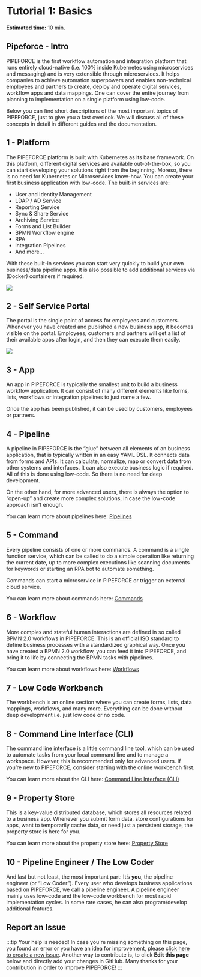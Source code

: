 # Tutorial 1: Basics

**Estimated time:** 10 min.

## Pipeforce - Intro

PIPEFORCE is the first workflow automation and integration platform that runs entirely cloud-native (i.e. 100% inside Kubernetes using microservices and messaging) and is very extensible through microservices. It helps companies to achieve automation superpowers and enables non-technical employees and partners to create, deploy and operate digital services, workflow apps and data mappings. One can cover the entire journey from planning to implementation on a single platform using low-code.

Below you can find short descriptions of the most important topics of PIPEFORCE, just to give you a fast overlook. We will discuss all of these concepts in detail in different guides and the documentation.

## 1 - Platform

The PIPEFORCE platform is built with Kubernetes as its base framework. On this platform, different digital services are available out-of-the-box, so you can start developing your solutions right from the beginning. Moreso, there is no need for Kubernetes or Microservices know-how. You can create your first business application with low-code. The built-in services are:

*   User and Identity Management
*   LDAP / AD Service
*   Reporting Service
*   Sync & Share Service
*   Archiving Service
*   Forms and List Builder
*   BPMN Workflow engine
*   RPA
*   Integration Pipelines
*   And more…
    

With these built-in services you can start very quickly to build your own business/data pipeline apps. It is also possible to add additional services via (Docker) containers if required.

![](../img/image-20210225-132457.png)

## 2 - Self Service Portal

The portal is the single point of access for employees and customers. Whenever you have created and published a new business app, it becomes visible on the portal. Employees, customers and partners will get a list of their available apps after login, and then they can execute them easily.

![](../img/image-20210219-183117.png)

## 3 - App

An app in PIPEFORCE is typically the smallest unit to build a business workflow application. It can consist of many different elements like forms, lists, workflows or integration pipelines to just name a few.

Once the app has been published, it can be used by customers, employees or partners.

## 4 - Pipeline

A pipeline in PIPEFORCE is the “glue” between all elements of an business application, that is typically written in an easy YAML DSL. It connects data from forms and APIs. It can calculate, normalize, map or convert data from other systems and interfaces. It can also  execute business logic if required. All of this is done using low-code. So there is no need for deep development.

On the other hand, for more advanced users, there is always the option to “open-up” and create more complex solutions, in case the low-code approach isn’t enough. 

You can learn more about pipelines here: [Pipelines](../guides/10_commands_pipelines)

## 5 - Command

Every pipeline consists of one or more commands. A command is a single function service, which can be called to do a simple operation like returning the current date, up to more complex executions like scanning documents for keywords or starting an RPA bot to automate something.

Commands can start a microservice in PIPEFORCE or trigger an external cloud service.

You can learn more about commands here: [Commands](../guides/Command)

## 6 - Workflow

More complex and stateful human interactions are defined in so called BPMN 2.0 workflows in PIPEFORCE. This is an official ISO standard to define business processes with a standardized graphical way. Once you have created a BPMN 2.0 workflow, you can feed it into PIPEFORCE, and bring it to life by connecting the BPMN tasks with pipelines.

You can learn more about workflows here: [Workflows](../guides/workflows/basics)

## 7 - Low Code Workbench

The workbench is an online section where you can create forms, lists, data mappings, workflows, and many more. Everything can be done without deep development i.e. just low code or no code.

## 8 - Command Line Interface (CLI)

The command line interface is a little command line tool, which can be used to automate tasks from your local command line and to manage a workspace. However, this is recommended only for advanced users. If you’re new to PIPEFORCE, consider starting with the online workbench first.

You can learn more about the CLI here: [Command Line Interface (CLI)](../api/cli)

## 9 - Property Store

This is a key-value distributed database, which stores all resources related to a business app. Whenever you submit form data, store configurations for apps, want to temporarily cache data, or need just a persistent storage, the property store is here for you.

You can learn more about the property store here: [Property Store](../propertystore)

## 10 - Pipeline Engineer / The Low Coder

And last but not least, the most important part: It’s **you**, the pipeline engineer (or “Low Coder”). Every user who develops business applications based on PIPEFORCE, we call a pipeline engineer. A pipeline engineer mainly uses low-code and the low-code workbench for most rapid implementation cycles. In some rare cases, he can also program/develop additional features.

## Report an Issue
:::tip Your help is needed!
In case you're missing something on this page, you found an error or you have an idea for improvement, please [click here to create a new issue](https://github.com/pipeforce/pipeforce.github.io/issues/new). Another way to contribute is, to click **Edit this page** below and directly add your changes in GitHub. Many thanks for your contribution in order to improve PIPEFORCE!
:::
